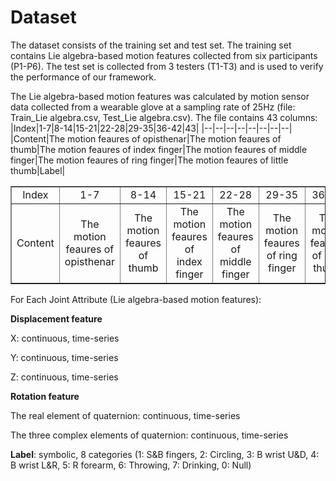# Dataset
The dataset consists of the training set and test set. The training set contains Lie algebra-based motion features collected from six participants (P1-P6). The test set is collected from 3 testers (T1-T3) and is used to verify the performance of our framework.

The Lie algebra-based motion features was calculated by motion sensor data collected from a wearable glove at a sampling rate of 25Hz (file: Train_Lie algebra.csv, Test_Lie algebra.csv).  The file contains 43 columns:
|Index|1-7|8-14|15-21|22-28|29-35|36-42|43|
|--|--|--|--|--|--|--|--|
|Content|The motion feaures of opisthenar|The motion feaures of thumb|The motion feaures of index finger|The motion feaures of middle finger|The motion feaures of ring finger|The motion feaures of little thumb|Label|
<table border="1">
<tr>
  <td style="text-align: center";>Index</td>
  <td style="text-align: center";>1-7</td>
  <td style="text-align: center";>8-14</td>
  <td style="text-align: center";>15-21</td>
  <td style="text-align: center";>22-28</td>
  <td style="text-align: center";>29-35</td>
  <td style="text-align: center";>36-42</td>
  <td style="text-align: center";>43</td>
</tr>
<tr>
  <td style="text-align: center";>Content</td>
  <td style="text-align: center";>The motion feaures of opisthenar</td>
  <td style="text-align: center";>The motion feaures of thumb</td>
  <td style="text-align: center";>The motion feaures of index finger</td>
  <td style="text-align: center";>The motion feaures of middle finger</td>
  <td style="text-align: center";>The motion feaures of ring finger</td>
  <td style="text-align: center";>The motion feaures of little thumb</td>
  <td style="text-align: center";>Label</td>
</tr>
</table>

For Each Joint Attribute (Lie algebra-based motion features):

**Displacement feature**

X: continuous, time-series

Y: continuous, time-series

Z: continuous, time-series

**Rotation feature**

The real element of quaternion: continuous, time-series

The three complex elements of quaternion: continuous, time-series

**Label**: symbolic, 8 categories (1: S&B fingers, 2: Circling, 3: B wrist U&D, 4: B wrist L&R, 5: R forearm, 6: Throwing, 7: Drinking, 0: Null)



